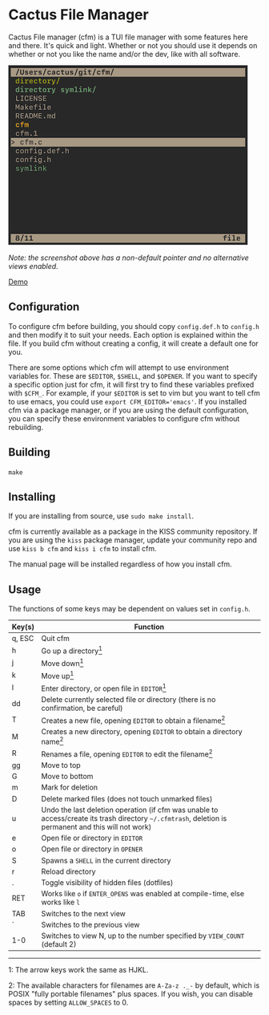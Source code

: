 # Cactus File Manager

Cactus File manager (cfm) is a TUI file manager with some features here and
there. It's quick and light. Whether or not you should use it depends on whether
or not you like the name and/or the dev, like with all software.

![Example Configuration](screenshot.png)

*Note: the screenshot above has a non-default pointer and no alternative
views enabled.*

[Demo](https://asciinema.org/a/296578)

## Configuration

To configure cfm before building, you should copy `config.def.h` to `config.h`
and then modify it to suit your needs. Each option is explained within the file.
If you build cfm without creating a config, it will create a default one for
you.

There are some options which cfm will attempt to use environment variables for.
These are `$EDITOR`, `$SHELL`, and `$OPENER`. If you want to specify a specific
option just for cfm, it will first try to find these variables prefixed with
`$CFM_`. For example, if your `$EDITOR` is set to vim but you want to tell
cfm to use emacs, you could use `export CFM_EDITOR='emacs'`. If you installed
cfm via a package manager, or if you are using the default configuration, you
can specify these environment variables to configure cfm without rebuilding.

## Building

`make`

## Installing

If you are installing from source, use `sudo make install`.

cfm is currently available as a package in the KISS community repository. If
you are using the `kiss` package manager, update your community repo and use
`kiss b cfm` and `kiss i cfm` to install cfm.

The manual page will be installed regardless of how you install cfm.

## Usage

The functions of some keys may be dependent on values set in `config.h`.

| Key(s) | Function |
| ------ | -------- |
| q, ESC | Quit cfm |
| h | Go up a directory[<sup>1</sup>](#1) |
| j | Move down[<sup>1</sup>](#1) |
| k | Move up[<sup>1</sup>](#1) |
| l | Enter directory, or open file in `EDITOR`[<sup>1</sup>](#1) |
| dd | Delete currently selected file or directory (there is no confirmation, be careful) |
| T | Creates a new file, opening `EDITOR` to obtain a filename[<sup>2</sup>](#2) |
| M | Creates a new directory, opening `EDITOR` to obtain a directory name[<sup>2</sup>](#2) |
| R | Renames a file, opening `EDITOR` to edit the filename[<sup>2</sup>](#2) |
| gg | Move to top |
| G | Move to bottom |
| m | Mark for deletion |
| D | Delete marked files (does not touch unmarked files) |
| u | Undo the last deletion operation (if cfm was unable to access/create its trash directory `~/.cfmtrash`, deletion is permanent and this will not work) |
| e | Open file or directory in `EDITOR` |
| o | Open file or directory in `OPENER` |
| S | Spawns a `SHELL` in the current directory |
| r | Reload directory |
| . | Toggle visibility of hidden files (dotfiles) |
| RET | Works like `o` if `ENTER_OPENS` was enabled at compile-time, else works like `l` |
| TAB | Switches to the next view |
| \` | Switches to the previous view |
| 1-0 | Switches to view N, up to the number specified by `VIEW_COUNT` (default 2) |

---

<a class="anchor" id="1"></a>1: The arrow keys work the same as HJKL.

<a class="anchor" id="2"></a>2: The available characters for filenames are `A-Za-z
._-` by default, which is POSIX "fully portable filenames" plus spaces. If
you wish, you can disable spaces by setting `ALLOW_SPACES` to 0.
